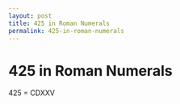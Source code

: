 ```yaml
---
layout: post
title: 425 in Roman Numerals
permalink: 425-in-roman-numerals
---
```


# 425 in Roman Numerals

425 = CDXXV

